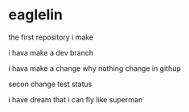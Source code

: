 # eaglelin
the first repository i make

i hava make a dev branch

i hava make a change why nothing change in githup




secon change test status


i have dream that i can fly like superman